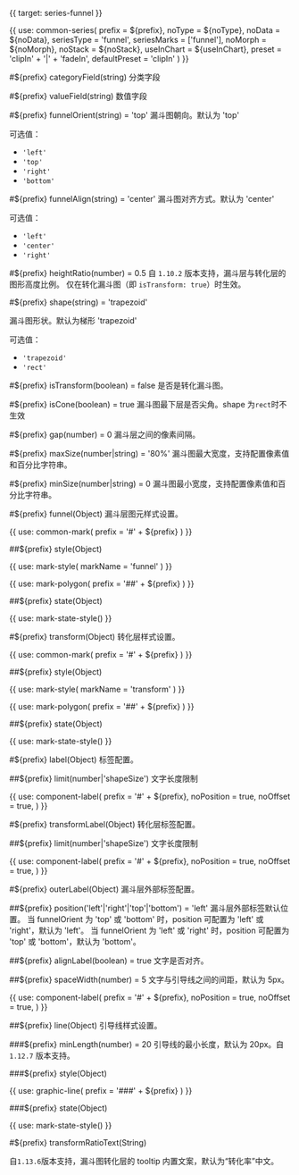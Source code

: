 {{ target: series-funnel }}

{{ use: common-series(
  prefix = ${prefix},
  noType = ${noType},
  noData = ${noData},
  seriesType = 'funnel',
  seriesMarks = ['funnel'],
  noMorph = ${noMorph},
  noStack = ${noStack},
  useInChart = ${useInChart},
  preset = 'clipIn' + '|' + 'fadeIn',
  defaultPreset = 'clipIn'
) }}

#${prefix} categoryField(string)
分类字段

#${prefix} valueField(string)
数值字段

#${prefix} funnelOrient(string) = 'top'
漏斗图朝向。默认为 'top'

可选值：

- `'left'`
- `'top'`
- `'right'`
- `'bottom'`

#${prefix} funnelAlign(string) = 'center'
漏斗图对齐方式。默认为 'center'

可选值：

- `'left'`
- `'center'`
- `'right'`

#${prefix} heightRatio(number) = 0.5
自 `1.10.2` 版本支持，漏斗层与转化层的图形高度比例。
仅在转化漏斗图（即 `isTransform: true`）时生效。

#${prefix} shape(string) = 'trapezoid'

漏斗图形状。默认为梯形 'trapezoid'

可选值：

- `'trapezoid'`
- `'rect'`

#${prefix} isTransform(boolean) = false
是否是转化漏斗图。

#${prefix} isCone(boolean) = true
漏斗图最下层是否尖角。shape 为`rect`时不生效

#${prefix} gap(number) = 0
漏斗层之间的像素间隔。

#${prefix} maxSize(number|string) = '80%'
漏斗图最大宽度，支持配置像素值和百分比字符串。

#${prefix} minSize(number|string) = 0
漏斗图最小宽度，支持配置像素值和百分比字符串。

#${prefix} funnel(Object)
漏斗层图元样式设置。

{{ use: common-mark(
  prefix = '#' + ${prefix}
) }}

##${prefix} style(Object)

{{ use: mark-style(
  markName = 'funnel'
) }}

{{ use: mark-polygon(
  prefix = '##' + ${prefix}
) }}

##${prefix} state(Object)

{{ use: mark-state-style() }}

#${prefix} transform(Object)
转化层样式设置。

{{ use: common-mark(
  prefix = '#' + ${prefix}
) }}

##${prefix} style(Object)

{{ use: mark-style(
  markName = 'transform'
) }}

{{ use: mark-polygon(
  prefix = '##' + ${prefix}
) }}

##${prefix} state(Object)

{{ use: mark-state-style() }}

#${prefix} label(Object)
标签配置。

##${prefix} limit(number|'shapeSize')
文字长度限制

{{ use: component-label(
  prefix = '#' + ${prefix},
  noPosition = true,
  noOffset = true,
) }}

#${prefix} transformLabel(Object)
转化层标签配置。

##${prefix} limit(number|'shapeSize')
文字长度限制

{{ use: component-label(
  prefix = '#' + ${prefix},
  noPosition = true,
  noOffset = true,
) }}

#${prefix} outerLabel(Object)
漏斗层外部标签配置。

##${prefix} position('left'|'right'|'top'|'bottom') = 'left'
漏斗层外部标签默认位置。
当 funnelOrient 为 'top' 或 'bottom' 时，position 可配置为 'left' 或 'right'，默认为 'left'。
当 funnelOrient 为 'left' 或 'right' 时，position 可配置为 'top' 或 'bottom'，默认为 'bottom'。

##${prefix} alignLabel(boolean) = true
文字是否对齐。

##${prefix} spaceWidth(number) = 5
文字与引导线之间的间距，默认为 5px。

{{ use: component-label(
  prefix = '#' + ${prefix},
  noPosition = true,
  noOffset = true,
) }}

##${prefix} line(Object)
引导线样式设置。

###${prefix} minLength(number) = 20
引导线的最小长度，默认为 20px。自 `1.12.7` 版本支持。

###${prefix} style(Object)

{{ use: graphic-line(
  prefix = '###' + ${prefix}
) }}

###${prefix} state(Object)

{{ use: mark-state-style() }}

#${prefix} transformRatioText(String)

自`1.13.6`版本支持，漏斗图转化层的 tooltip 内置文案，默认为“转化率”中文。

